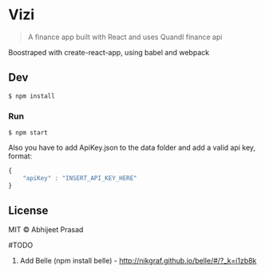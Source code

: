 # Vizi

> A finance app built with React and uses Quandl finance api

Boostraped with create-react-app, using babel and webpack

## Dev

```
$ npm install
```

### Run

```
$ npm start
```

Also you have to add ApiKey.json to the data folder and add a valid api key, format:

```javascript
{
    "apiKey" : "INSERT_API_KEY_HERE"
}
```

## License

MIT © Abhijeet Prasad

#TODO

1. Add Belle (npm install belle) - http://nikgraf.github.io/belle/#/?_k=i1zb8k